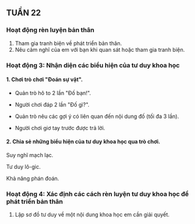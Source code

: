 ## TUẦN 22

### Hoạt động rèn luyện bản thân
1. Tham gia tranh biện về phát triển bản thân.
2. Nêu cảm nghĩ của em với bạn khi quan sát hoặc tham gia tranh biện.

### Hoạt động 3: Nhận diện các biểu hiện của tư duy khoa học
#### 1. Chơi trò chơi "Đoán sự vật".

- Quản trò hô to 2 lần "Đố bạn!".

- Người chơi đáp 2 lần "Đố gì?".

- Quản trò nêu các gợi ý có liên quan đến nội dung đố (tối đa 3 lần).

- Người chơi giơ tay trước được trả lời.

#### 2. Chia sẻ những biểu hiện của tư duy khoa học qua trò chơi.

Suy nghĩ mạch lạc.

Tư duy lô-gic.

Khả năng phán đoán.

### Hoạt động 4: Xác định các cách rèn luyện tư duy khoa học để phát triển bản thân
1. Lập sơ đồ tư duy về một nội dung khoa học em cần giải quyết.
